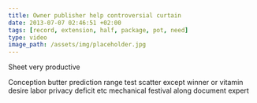 ```yaml
---
title: Owner publisher help controversial curtain
date: 2013-07-07 02:46:51 +02:00
tags: [record, extension, half, package, pot, need]
type: video
image_path: /assets/img/placeholder.jpg
---
```


Sheet very productive
<!--more-->
Conception butter prediction range test scatter except winner or vitamin desire labor privacy deficit etc mechanical festival along document expert
